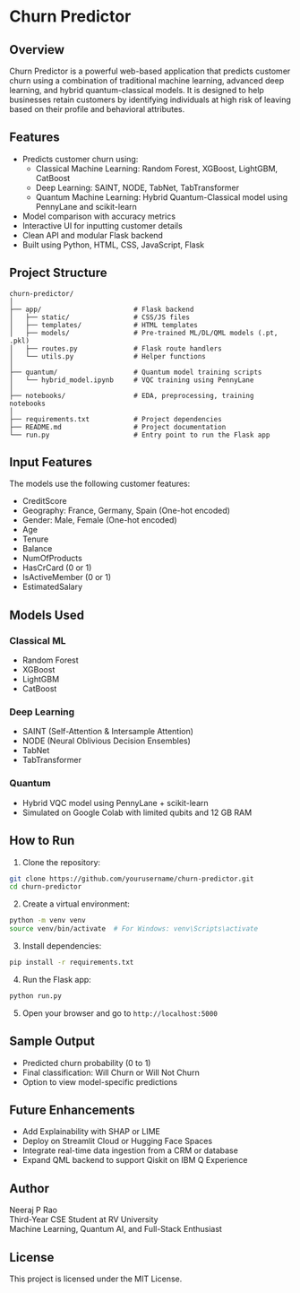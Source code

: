 # Churn Predictor

## Overview

Churn Predictor is a powerful web-based application that predicts customer churn using a combination of traditional machine learning, advanced deep learning, and hybrid quantum-classical models. It is designed to help businesses retain customers by identifying individuals at high risk of leaving based on their profile and behavioral attributes.

## Features

- Predicts customer churn using:
  - Classical Machine Learning: Random Forest, XGBoost, LightGBM, CatBoost
  - Deep Learning: SAINT, NODE, TabNet, TabTransformer
  - Quantum Machine Learning: Hybrid Quantum-Classical model using PennyLane and scikit-learn
- Model comparison with accuracy metrics
- Interactive UI for inputting customer details
- Clean API and modular Flask backend
- Built using Python, HTML, CSS, JavaScript, Flask

## Project Structure

```
churn-predictor/
│
├── app/                       # Flask backend
│   ├── static/                # CSS/JS files
│   ├── templates/             # HTML templates
│   ├── models/                # Pre-trained ML/DL/QML models (.pt, .pkl)
│   ├── routes.py              # Flask route handlers
│   └── utils.py               # Helper functions
│
├── quantum/                   # Quantum model training scripts
│   └── hybrid_model.ipynb     # VQC training using PennyLane
│
├── notebooks/                 # EDA, preprocessing, training notebooks
│
├── requirements.txt           # Project dependencies
├── README.md                  # Project documentation
└── run.py                     # Entry point to run the Flask app
```

## Input Features

The models use the following customer features:

- CreditScore
- Geography: France, Germany, Spain (One-hot encoded)
- Gender: Male, Female (One-hot encoded)
- Age
- Tenure
- Balance
- NumOfProducts
- HasCrCard (0 or 1)
- IsActiveMember (0 or 1)
- EstimatedSalary

## Models Used

### Classical ML

- Random Forest
- XGBoost
- LightGBM
- CatBoost

### Deep Learning

- SAINT (Self-Attention & Intersample Attention)
- NODE (Neural Oblivious Decision Ensembles)
- TabNet
- TabTransformer

### Quantum

- Hybrid VQC model using PennyLane + scikit-learn
- Simulated on Google Colab with limited qubits and 12 GB RAM

## How to Run

1. Clone the repository:

```bash
git clone https://github.com/yourusername/churn-predictor.git
cd churn-predictor
```

2. Create a virtual environment:

```bash
python -m venv venv
source venv/bin/activate  # For Windows: venv\Scripts\activate
```

3. Install dependencies:

```bash
pip install -r requirements.txt
```

4. Run the Flask app:

```bash
python run.py
```

5. Open your browser and go to `http://localhost:5000`

## Sample Output

- Predicted churn probability (0 to 1)
- Final classification: Will Churn or Will Not Churn
- Option to view model-specific predictions

## Future Enhancements

- Add Explainability with SHAP or LIME
- Deploy on Streamlit Cloud or Hugging Face Spaces
- Integrate real-time data ingestion from a CRM or database
- Expand QML backend to support Qiskit on IBM Q Experience

## Author

Neeraj P Rao  
Third-Year CSE Student at RV University  
Machine Learning, Quantum AI, and Full-Stack Enthusiast

## License

This project is licensed under the MIT License.
